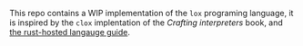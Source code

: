 This repo contains a WIP implementation of the `lox` programing language,
it is inspired by the `clox` implentation of the *Crafting interpreters* book, 
and [the rust-hosted langauge guide](https://rust-hosted-langs.github.io/book/).
